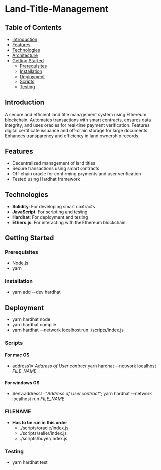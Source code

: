 # Land-Title-Management

## Table of Contents

- [Introduction](#introduction)
- [Features](#features)
- [Technologies](#technologies)
- [Architecture](#architecture)
- [Getting Started](#getting-started)
  - [Prerequisites](#prerequisites)
  - [Installation](#installation)
  - [Deployment](#deployment)
  - [Scripts](#scripts)
  - [Testing](#testing)

## Introduction
A secure and efficient land title management system using Ethereum blockchain. Automates transactions with smart contracts, ensures data integrity, and uses oracles for real-time payment verification. Features digital certificate issuance and off-chain storage for large documents. Enhances transparency and efficiency in land ownership records.

## Features

- Decentralized management of land titles
- Secure transactions using smart contracts
- Off-chain oracle for confirming payments and user verification
- Tested using Hardhat framework

## Technologies

- **Solidity**: For developing smart contracts
- **JavaScript**: For scripting and testing
- **Hardhat**: For deployment and testing
- **Ethers.js**: For interacting with the Ethereum blockchain

## Getting Started

### Prerequisites

- Node.js
- yarn

### Installation

- yarn add --dev hardhat


## Deployment
- yarn hardhat node
- yarn hardhat compile 
- yarn hardhat --network localhost run ./scripts/index.js

### Scripts
#### For mac OS
- address1= *Address of User contract* yarn hardhat --network localhost *FILE_NAME*
#### For windows OS
- $env:address1="*Address of User contract*"; yarn hardhat --network localhost run *FILE_NAME*
### FILENAME 
- **Has to be run in this order**
  * ./scripts/oracle/index.js
  * ./scripts/seller/index.js
  * ./scripts/buyer/index.js


### Testing
  - yarn hardhat test 